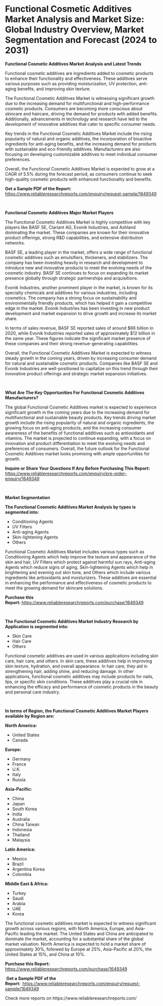 <p><h1>Functional Cosmetic Additives Market Analysis and Market Size: Global Industry Overview, Market Segmentation and Forecast (2024 to 2031)</h1></p><p><strong>Functional Cosmetic Additives Market Analysis and Latest Trends</strong></p>
<p><p>Functional cosmetic additives are ingredients added to cosmetic products to enhance their functionality and effectiveness. These additives serve various purposes such as providing moisturization, UV protection, anti-aging benefits, and improving skin texture.</p><p>The Functional Cosmetic Additives Market is witnessing significant growth due to the increasing demand for multifunctional and high-performance cosmetic products. Consumers are becoming more conscious about skincare and haircare, driving the demand for products with added benefits. Additionally, advancements in technology and research have led to the development of innovative additives that cater to specific consumer needs.</p><p>Key trends in the Functional Cosmetic Additives Market include the rising popularity of natural and organic additives, the incorporation of bioactive ingredients for anti-aging benefits, and the increasing demand for products with sustainable and eco-friendly additives. Manufacturers are also focusing on developing customizable additives to meet individual consumer preferences.</p><p>Overall, the Functional Cosmetic Additives Market is expected to grow at a CAGR of 5.5% during the forecast period, as consumers continue to seek high-quality cosmetic products with enhanced functionality and benefits.</p></p>
<p><strong>Get a Sample PDF of the Report:&nbsp;</strong> <a href="https://www.reliableresearchreports.com/enquiry/request-sample/1649349">https://www.reliableresearchreports.com/enquiry/request-sample/1649349</a></p>
<p>&nbsp;</p>
<p><strong>Functional Cosmetic Additives Major Market Players</strong></p>
<p><p>The Functional Cosmetic Additives Market is highly competitive with key players like BASF SE, Clariant AG, Evonik Industries, and Ashland dominating the market. These companies are known for their innovative product offerings, strong R&D capabilities, and extensive distribution networks. </p><p>BASF SE, a leading player in the market, offers a wide range of functional cosmetic additives such as emulsifiers, thickeners, and stabilizers. The company has been investing heavily in research and development to introduce new and innovative products to meet the evolving needs of the cosmetic industry. BASF SE continues to focus on expanding its market presence globally through strategic partnerships and acquisitions.</p><p>Evonik Industries, another prominent player in the market, is known for its specialty chemicals and additives for various industries, including cosmetics. The company has a strong focus on sustainability and environmentally friendly products, which has helped it gain a competitive edge in the market. Evonik Industries has been investing in new product development and market expansion to drive growth and increase its market share.</p><p>In terms of sales revenue, BASF SE reported sales of around $66 billion in 2020, while Evonik Industries reported sales of approximately $12 billion in the same year. These figures indicate the significant market presence of these companies and their strong revenue-generating capabilities.</p><p>Overall, the Functional Cosmetic Additives Market is expected to witness steady growth in the coming years, driven by increasing consumer demand for natural and sustainable cosmetic products. Companies like BASF SE and Evonik Industries are well-positioned to capitalize on this trend through their innovative product offerings and strategic market expansion initiatives.</p></p>
<p>&nbsp;</p>
<p><strong>What Are The Key Opportunities For Functional Cosmetic Additives Manufacturers?</strong></p>
<p><p>The global Functional Cosmetic Additives market is expected to experience significant growth in the coming years due to the increasing demand for multifunctional and sustainable beauty products. Key trends driving market growth include the rising popularity of natural and organic ingredients, the growing focus on anti-aging products, and the increasing consumer awareness of the benefits of functional additives such as antioxidants and vitamins. The market is projected to continue expanding, with a focus on innovation and product differentiation to meet the evolving needs and preferences of consumers. Overall, the future outlook for the Functional Cosmetic Additives market looks promising with ample opportunities for growth.</p></p>
<p><strong>Inquire or Share Your Questions If Any Before Purchasing This Report:</strong> <a href="https://www.reliableresearchreports.com/enquiry/pre-order-enquiry/1649349">https://www.reliableresearchreports.com/enquiry/pre-order-enquiry/1649349</a></p>
<p>&nbsp;</p>
<p><strong>Market Segmentation</strong></p>
<p><strong>The Functional Cosmetic Additives Market Analysis by types is segmented into:</strong></p>
<p><ul><li>Conditioning Agents</li><li>UV Filters</li><li>Anti-aging Agents</li><li>Skin-lightening Agents</li><li>Others</li></ul></p>
<p><p>Functional Cosmetic Additives Market includes various types such as Conditioning Agents which help improve the texture and appearance of the skin and hair, UV Filters which protect against harmful sun rays, Anti-aging Agents which reduce signs of aging, Skin-lightening Agents which help in brightening and evening out skin tone, and Others which include various ingredients like antioxidants and moisturizers. These additives are essential in enhancing the performance and effectiveness of cosmetic products to meet the growing demand for skincare solutions.</p></p>
<p><strong>Purchase this Report:&nbsp;</strong><a href="https://www.reliableresearchreports.com/purchase/1649349">https://www.reliableresearchreports.com/purchase/1649349</a></p>
<p>&nbsp;</p>
<p><strong>The Functional Cosmetic Additives Market Industry Research by Application is segmented into:</strong></p>
<p><ul><li>Skin Care</li><li>Hair Care</li><li>Others</li></ul></p>
<p><p>Functional cosmetic additives are used in various applications including skin care, hair care, and others. In skin care, these additives help in improving skin texture, hydration, and overall appearance. In hair care, they aid in strengthening hair, adding shine, and reducing damage. In other applications, functional cosmetic additives may include products for nails, lips, or specific skin conditions. These additives play a crucial role in enhancing the efficacy and performance of cosmetic products in the beauty and personal care industry.</p></p>
<p>&nbsp;</p>
<p><strong>In terms of Region, the Functional Cosmetic Additives Market Players available by Region are:</strong></p>
<p>
    <p> <strong> North America: </strong>
        <ul>
            <li>United States</li>
            <li>Canada</li>
        </ul>
        </p> 
    <p> <strong> Europe: </strong>
        <ul>
            <li>Germany</li>
            <li>France</li>
            <li>U.K.</li>
            <li>Italy</li>
            <li>Russia</li>
        </ul>
        </p> 
    <p> <strong> Asia-Pacific: </strong>
        <ul>
            <li>China</li>
            <li>Japan</li>
            <li>South Korea</li>
            <li>India</li>
            <li>Australia</li>
            <li>China Taiwan</li>
            <li>Indonesia</li>
            <li>Thailand</li>
            <li>Malaysia</li>
        </ul>
        </p> 
    <p> <strong> Latin America: </strong>
        <ul>
            <li>Mexico</li>
            <li>Brazil</li>
            <li>Argentina Korea</li>
            <li>Colombia</li>
        </ul>
        </p> 
    <p> <strong> Middle East & Africa: </strong>
        <ul>
            <li>Turkey</li>
            <li>Saudi</li>
            <li>Arabia</li>
            <li>UAE</li>
            <li>Korea</li>
        </ul>
    </p>
    </p>
<p><p>The functional cosmetic additives market is expected to witness significant growth across various regions, with North America, Europe, and Asia-Pacific leading the market. The United States and China are anticipated to dominate the market, accounting for a substantial share of the global market valuation. North America is expected to hold a market share of approximately 30%, followed by Europe at 25%, Asia-Pacific at 20%, the United States at 15%, and China at 10%.</p></p>
<p><strong>Purchase this Report: </strong><a href="https://www.reliableresearchreports.com/purchase/1649349">https://www.reliableresearchreports.com/purchase/1649349</a></p>
<p>&nbsp;<strong>Get a Sample PDF of the Report:&nbsp;&nbsp;</strong><a href="https://www.reliableresearchreports.com/enquiry/request-sample/1649349">https://www.reliableresearchreports.com/enquiry/request-sample/1649349</a></p>
<p><strong></strong></p>
<p>Check more reports on https://www.reliableresearchreports.com/</p>